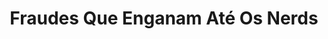 ---
title: "Fraudes Que Enganam Até Os Nerds"
speaker: "Fernando Guariento"
country: "br"
description: "Estamos muito felizes de anunciar a primeira edição do LICS CyberFest, contando com palestrantes nacionais e internacionais, que ocorrerá no mês de maio. "
eventdate: 2025-05-19T18:00:00-03:00
duration: "1:00"
format: "speech"
inscriptionlink: "https://docs.google.com/forms/d/e/1FAIpQLSf5XcjQ7efJhcrKlIBN3yub-mTlfxjM1SGFpCatmserwBqgpQ/viewform"
ispublic: true
translationKey: "event_fraudes-que-enganam-nerds-fernando-guariento"
---